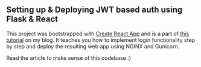 ## Setting up & Deploying JWT based auth using Flask & React

This project was bootstrapped with [Create React App](https://github.com/facebook/create-react-app) and is a part of [this tutorial](https://yasoob.me/posts/how-to-setup-and-deploy-jwt-auth-using-react-and-flask/) on my blog. It teaches you how to implement login functionality step by step and deploy the resulting web app using NGINX and Gunicorn.

Read the article to make sense of this codebase :)